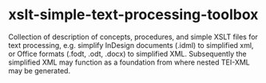 # xslt-simple-text-processing-toolbox
Collection of description of concepts, procedures, and simple XSLT files for text processing, e.g. simplify InDesign documents (.idml) to simplified xml, or Office formats (.fodt, .odt, .docx) to simplified XML. Subsequently the simplified XML may function as a foundation from where nested TEI-XML may be generated.
